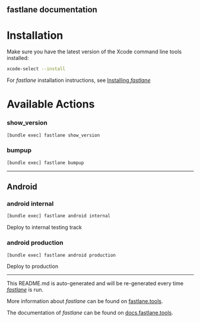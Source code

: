 fastlane documentation
----

# Installation

Make sure you have the latest version of the Xcode command line tools installed:

```sh
xcode-select --install
```

For _fastlane_ installation instructions, see [Installing _fastlane_](https://docs.fastlane.tools/#installing-fastlane)

# Available Actions

### show_version

```sh
[bundle exec] fastlane show_version
```



### bumpup

```sh
[bundle exec] fastlane bumpup
```



----


## Android

### android internal

```sh
[bundle exec] fastlane android internal
```

Deploy to internal testing track

### android production

```sh
[bundle exec] fastlane android production
```

Deploy to production

----

This README.md is auto-generated and will be re-generated every time [_fastlane_](https://fastlane.tools) is run.

More information about _fastlane_ can be found on [fastlane.tools](https://fastlane.tools).

The documentation of _fastlane_ can be found on [docs.fastlane.tools](https://docs.fastlane.tools).
